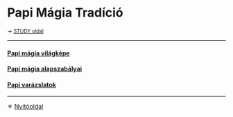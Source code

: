 # Papi Mágia Tradíció

<sub>→ [STUDY oldal](https://github.com/kaktusztea/km100/wiki/STUDY.magiatradicio.papimagia) </sub>

---
#### [Papi mágia világképe](101_papi.magia.vilagkep.md)

#### [Papi mágia alapszabályai](102_papi.magia.alapszabalyok.md)

#### [Papi varázslatok](103_papi.varazslatok.md)

---

⚜️ [Nyitóoldal](start.md#10-papi-m%C3%A1gia)
